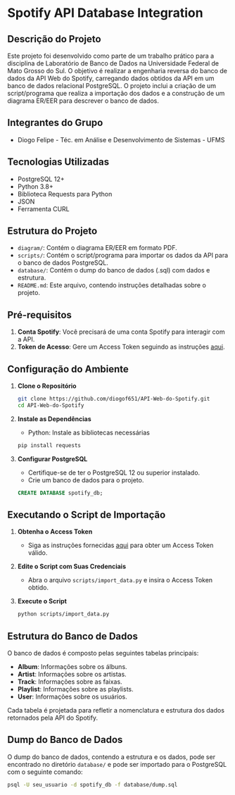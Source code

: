 # Spotify API Database Integration

## Descrição do Projeto

Este projeto foi desenvolvido como parte de um trabalho prático para a disciplina de Laboratório de Banco de Dados na Universidade Federal de Mato Grosso do Sul. O objetivo é realizar a engenharia reversa do banco de dados da API Web do Spotify, carregando dados obtidos da API em um banco de dados relacional PostgreSQL. O projeto inclui a criação de um script/programa que realiza a importação dos dados e a construção de um diagrama ER/EER para descrever o banco de dados.

## Integrantes do Grupo

- Diogo Felipe - Téc. em Análise e Desenvolvimento de Sistemas - UFMS

## Tecnologias Utilizadas

- PostgreSQL 12+
- Python 3.8+
- Biblioteca Requests para Python
- JSON
- Ferramenta CURL

## Estrutura do Projeto

- `diagram/`: Contém o diagrama ER/EER em formato PDF.
- `scripts/`: Contém o script/programa para importar os dados da API para o banco de dados PostgreSQL.
- `database/`: Contém o dump do banco de dados (.sql) com dados e estrutura.
- `README.md`: Este arquivo, contendo instruções detalhadas sobre o projeto.

## Pré-requisitos

1. **Conta Spotify**: Você precisará de uma conta Spotify para interagir com a API.
2. **Token de Acesso**: Gere um Access Token seguindo as instruções [aqui](https://developer.spotify.com/documentation/web-api/tutorials/getting-started#request-an-access-token).

## Configuração do Ambiente

1. **Clone o Repositório**
    ```bash
    git clone https://github.com/diogof651/API-Web-do-Spotify.git
    cd API-Web-do-Spotify
    ```

2. **Instale as Dependências**
    - Python: Instale as bibliotecas necessárias
    ```bash
    pip install requests
    ```

3. **Configurar PostgreSQL**
    - Certifique-se de ter o PostgreSQL 12 ou superior instalado.
    - Crie um banco de dados para o projeto.
    ```sql
    CREATE DATABASE spotify_db;
    ```

## Executando o Script de Importação

1. **Obtenha o Access Token**
    - Siga as instruções fornecidas [aqui](https://developer.spotify.com/documentation/web-api/tutorials/getting-started#request-an-access-token) para obter um Access Token válido.

2. **Edite o Script com Suas Credenciais**
    - Abra o arquivo `scripts/import_data.py` e insira o Access Token obtido.

3. **Execute o Script**
    ```bash
    python scripts/import_data.py
    ```

## Estrutura do Banco de Dados

O banco de dados é composto pelas seguintes tabelas principais:
- **Album**: Informações sobre os álbuns.
- **Artist**: Informações sobre os artistas.
- **Track**: Informações sobre as faixas.
- **Playlist**: Informações sobre as playlists.
- **User**: Informações sobre os usuários.

Cada tabela é projetada para refletir a nomenclatura e estrutura dos dados retornados pela API do Spotify.

## Dump do Banco de Dados

O dump do banco de dados, contendo a estrutura e os dados, pode ser encontrado no diretório `database/` e pode ser importado para o PostgreSQL com o seguinte comando:
```bash
psql -U seu_usuario -d spotify_db -f database/dump.sql
